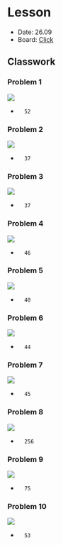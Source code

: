 # Lesson

- Date: 26.09
- Board: [Click](https://unidraw.io/app/board/e003a63a804f5bf46ceb)

## Classwork

### Problem 1
![](../images/2025-09-23-09-53-22.png)

-       52

### Problem 2
![](../images/2025-09-23-09-54-54.png)

-       37

### Problem 3
![](../images/2025-09-23-09-56-37.png)

-       37

### Problem 4
![](../images/2025-09-23-09-57-11.png)

-       46

### Problem 5
![](../images/2025-09-23-09-57-43.png)

-       40

### Problem 6
![](../images/2025-09-23-09-58-28.png)

-       44

### Problem 7
![](../images/2025-09-23-09-58-49.png)

-       45

### Problem 8
![](../images/2025-09-23-09-59-20.png)

-       256

### Problem 9
![](../images/2025-09-23-09-59-58.png)

-       75

### Problem 10
![](../images/2025-09-23-10-00-49.png)

-       53

